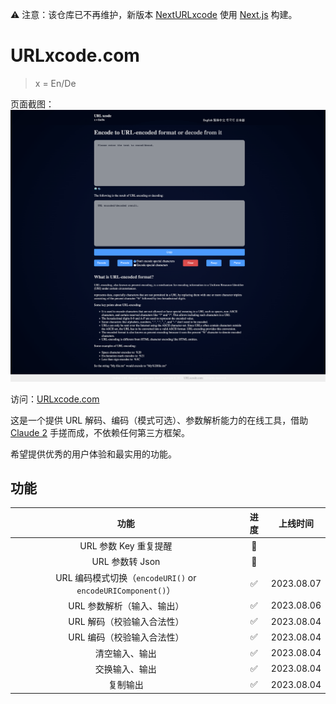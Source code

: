 ⚠️ 注意：该仓库已不再维护，新版本 [NextURLxcode](https://github.com/rokcso/NextURLxcode) 使用 [Next.js](https://nextjs.org/) 构建。

# URLxcode.com

> x = En/De

页面截图：![页面截图](https://github.com/rokcso/URLxcode/blob/main/img/URL%20Encode%20and%20Decode%20-%20Online%20Tool%20-%20URLxcode_com.png?raw=true)

访问：[URLxcode.com](https://www.urlxcode.com/)

这是一个提供 URL 解码、编码（模式可选）、参数解析能力的在线工具，借助 [Claude 2](https://claude.ai/) 手搓而成，不依赖任何第三方框架。

希望提供优秀的用户体验和最实用的功能。

## 功能

| 功能 | 进度 | 上线时间 |
| :-: | :-: | :-: |
| URL 参数 Key 重复提醒 | 🚧 | |
| URL 参数转 Json | 🚧 | |
| URL 编码模式切换（`encodeURI()` or `encodeURIComponent()`） | ✅ | 2023.08.07 |
| URL 参数解析（输入、输出） | ✅ | 2023.08.06 |
| URL 解码（校验输入合法性） | ✅ | 2023.08.04 |
| URL 编码（校验输入合法性） | ✅ | 2023.08.04 |
| 清空输入、输出 | ✅ | 2023.08.04 |
| 交换输入、输出 | ✅ | 2023.08.04 |
| 复制输出 | ✅ | 2023.08.04 |